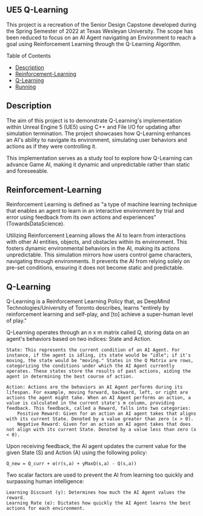 ## UE5 Q-Learning

This project is a recreation of the Senior Design Capstone developed during the Spring Semester of 2022 at Texas Wesleyan University. The scope has been reduced to focus on an AI Agent navigating an Environment to reach a goal using Reinforcement Learning through the Q-Learning Algorithm.

Table of Contents
- [Description](#Description)
- [Reinforcement-Learning](#Reinforcement-Learning)
- [Q-Learning](#Q-Learning)
- [Running](#Running)

## Description

The aim of this project is to demonstrate Q-Learning's implementation within Unreal Engine 5 (UE5) using C++ and File I/O for updating after simulation termination. The project showcases how Q-Learning enhances an AI's ability to navigate its environment, simulating user behaviors and actions as if they were controlling it.

This implementation serves as a study tool to explore how Q-Learning can advance Game AI, making it dynamic and unpredictable rather than static and foreseeable.

## Reinforcement-Learning

Reinforcement Learning is defined as "a type of machine learning technique that enables an agent to learn in an interactive environment by trial and error using feedback from its own actions and experiences" (TowardsDataScience).

Utilizing Reinforcement Learning allows the AI to learn from interactions with other AI entities, objects, and obstacles within its environment. This fosters dynamic environmental behaviors in the AI, making its actions unpredictable. This simulation mirrors how users control game characters, navigating through environments. It prevents the AI from relying solely on pre-set conditions, ensuring it does not become static and predictable.

## Q-Learning

Q-Learning is a Reinforcement Learning Policy that, as DeepMind Technologies/University of Toronto describes, learns "entirely by reinforcement learning and self-play, and [to] achieve a super-human level of play."

Q-Learning operates through an n x m matrix called Q, storing data on an agent's behaviors based on two indices: State and Action.

    State: This represents the current condition of an AI Agent. For instance, if the agent is idling, its state would be "idle"; if it's moving, the state would be "moving." States in the Q Matrix are rows, categorizing the conditions under which the AI Agent currently operates. These states store the results of past actions, aiding the agent in determining the best course of action.

    Action: Actions are the behaviors an AI Agent performs during its lifespan. For example, moving forward, backward, left, or right are actions the agent might take. When an AI Agent performs an action, a value is calculated in the current state's m column, providing feedback. This feedback, called a Reward, falls into two categories:
        Positive Reward: Given for an action an AI agent takes that aligns with its current State. Denoted by a value greater than zero (x > 0).
        Negative Reward: Given for an action an AI agent takes that does not align with its current State. Denoted by a value less than zero (x < 0).

Upon receiving feedback, the AI agent updates the current value for the given State (S) and Action (A) using the following policy:

    Q_new = Q_curr + α(r(s,a) + γMaxQ(s,a) - Q(s,a))

Two scalar factors are used to prevent the AI from learning too quickly and surpassing human intelligence:

    Learning Discount (γ): Determines how much the AI Agent values the reward.
    Learning Rate (α): Dictates how quickly the AI Agent learns the best actions for each environment.
